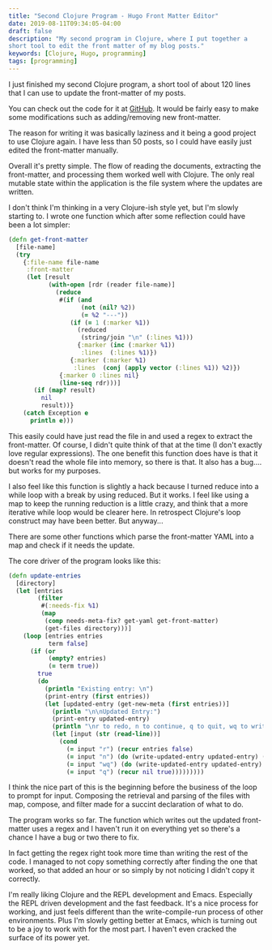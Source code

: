 ```yaml
---
title: "Second Clojure Program - Hugo Front Matter Editor"
date: 2019-08-11T09:34:05-04:00
draft: false
description: "My second program in Clojure, where I put together a
short tool to edit the front matter of my blog posts."
keywords: [Clojure, Hugo, programming]
tags: [programming]
---
```


I just finished my second Clojure program, a short tool of about 120
lines that I can use to update the front-matter of my posts.

You can check out the code for it at
[GitHub](https://github.com/tylerlrhodes/blogutils/tree/master/front-matter-editor).
It would be fairly easy to make some modifications such as
adding/removing new front-matter.

The reason for writing it was basically laziness and it being a good
project to use Clojure again.  I have less than 50 posts, so I could
have easily just edited the front-matter manually.

Overall it's pretty simple.  The flow of reading the documents,
extracting the front-matter, and processing them worked well with
Clojure.  The only real mutable state within the application is the
file system where the updates are written.

I don't think I'm thinking in a very Clojure-ish style yet, but I'm
slowly starting to.  I wrote one function which after some reflection
could have been a lot simpler:

```clojure
(defn get-front-matter
  [file-name]
  (try
    {:file-name file-name
     :front-matter
     (let [result
           (with-open [rdr (reader file-name)]
             (reduce
              #(if (and
                    (not (nil? %2))
                    (= %2 "---"))
                 (if (= 1 (:marker %1))
                   (reduced
                    (string/join "\n" (:lines %1)))
                   {:marker (inc (:marker %1))
                    :lines  (:lines %1)})
                 {:marker (:marker %1)
                  :lines  (conj (apply vector (:lines %1)) %2)})
              {:marker 0 :lines nil}
              (line-seq rdr)))]
       (if (map? result)
         nil
         result))}
    (catch Exception e
      println e)))
```

This easily could have just read the file in and used a regex to
extract the front-matter.  Of course, I didn't quite think of that at
the time (I don't exactly love regular expressions).  The one benefit
this function does have is that it doesn't read the whole file into
memory, so there is that.  It also has a bug.... but works for my
purposes.

I also feel like this function is slightly a hack because I turned
reduce into a while loop with a break by using reduced.  But it
works.  I feel like using a map to keep the running reduction is a
little crazy, and think that a more iterative while loop would be
clearer here.  In retrospect Clojure's loop construct may have been
better.  But anyway...

There are some other functions which parse the front-matter YAML into
a map and check if it needs the update.

The core driver of the program looks like this:

```clojure
(defn update-entries
  [directory]
  (let [entries
        (filter
         #(:needs-fix %1)
         (map
          (comp needs-meta-fix? get-yaml get-front-matter)
          (get-files directory)))]
    (loop [entries entries
           term false]
      (if (or
           (empty? entries)
           (= term true))
        true
        (do
          (println "Existing entry: \n")
          (print-entry (first entries))
          (let [updated-entry (get-new-meta (first entries))]
            (println "\n\nUpdated Entry:")
            (print-entry updated-entry)
            (println "\nr to redo, n to continue, q to quit, wq to write and quit:")
            (let [input (str (read-line))]
              (cond
                (= input "r") (recur entries false)
                (= input "n") (do (write-updated-entry updated-entry) (recur (rest entries) false))
                (= input "wq") (do (write-updated-entry updated-entry) (recur nil true))
                (= input "q") (recur nil true)))))))))
```

I think the nice part of this is the beginning before the business of
the loop to prompt for input.  Composing the retrieval and parsing of
the files with map, compose, and filter made for a succint declaration
of what to do.

The program works so far.  The function which writes out the updated
front-matter uses a regex and I haven't run it on everything yet so
there's a chance I have a bug or two there to fix.

In fact getting the regex right took more time than writing the rest
of the code.  I managed to not copy something correctly after finding
the one that worked, so that added an hour or so simply by not
noticing I didn't copy it correctly.

I'm really liking Clojure and the REPL development and Emacs.
Especially the REPL driven development and the fast feedback.  It's a
nice process for working, and just feels different than the
write-compile-run process of other environments.  Plus I'm slowly
getting better at Emacs, which is turning out to be a joy to work with
for the most part.  I haven't even cracked the surface of its power
yet.








